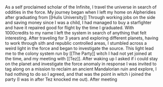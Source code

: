 As a self proclaimed scholar of the Infinite, I travel the universe in search of oddities in the force. My journey began when I left my home on Alpheridies after graduating from [[Hulis University]]
Through working jobs on the side and saving money since I was a child, I had managed to buy a starfighter and have it repaired good for flight by the time I graduated. With 1000credits to my name I left the system in search of anything that felt interesting. After traveling for 3 years and exploring different planets, having to work through sith and republic controlled areas, I stumbled across a weird light in the force and began to investigate the source. 
This light lead me to the colony system run by [[The Party]] witch I had not yet joined at the time, and my meeting with [[Tez]]. After waking up I asked if i could stay on the planet and investigate the force anomaly in response I was invited to tag along on a mission to reclaim an ancient Mandalorian ruin and explore, I had nothing to do so I agreed, and that was the point in witch i joined the party (I was in after Tez knocked me out).
After meeting 